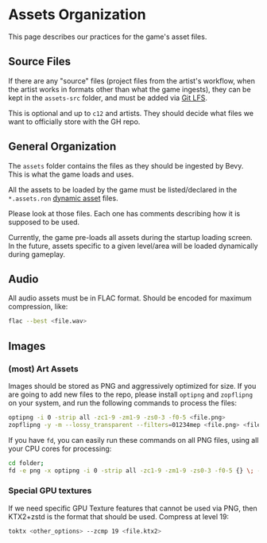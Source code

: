 # Assets Organization

This page describes our practices for the game's asset files.

## Source Files

If there are any "source" files (project files from the artist's workflow, when
the artist works in formats other than what the game ingests), they can be kept
in the `assets-src` folder, and must be added via [Git
LFS](https://docs.github.com/en/repositories/working-with-files/managing-large-files/configuring-git-large-file-storage).

This is optional and up to `c12` and artists. They should decide what files we
want to officially store with the GH repo.

## General Organization

The `assets` folder contains the files as they should be ingested by Bevy. This
is what the game loads and uses.

All the assets to be loaded by the game must be listed/declared in the `*.assets.ron`
[dynamic asset](https://github.com/NiklasEi/bevy_asset_loader#dynamic-assets) files.

Please look at those files. Each one has comments describing how it is supposed to be
used.

Currently, the game pre-loads all assets during the startup loading screen. In
the future, assets specific to a given level/area will be loaded dynamically
during gameplay.

## Audio

All audio assets must be in FLAC format. Should be encoded for maximum compression, like:

```sh
flac --best <file.wav>
```

## Images

### (most) Art Assets

Images should be stored as PNG and aggressively optimized for size. If you are going to
add new files to the repo, please install `optipng` and `zopflipng` on your system,
and run the following commands to process the files:

```sh
optipng -i 0 -strip all -zc1-9 -zm1-9 -zs0-3 -f0-5 <file.png>
zopflipng -y -m --lossy_transparent --filters=01234mep <file.png> <file.png>
```

If you have `fd`, you can easily run these commands on all PNG files, using all your
CPU cores for processing:

```sh
cd folder;
fd -e png -x optipng -i 0 -strip all -zc1-9 -zm1-9 -zs0-3 -f0-5 {} \; -x zopflipng -y -m --lossy_transparent {} {}
```

### Special GPU textures

If we need specific GPU Texture features that cannot be used via PNG, then KTX2+zstd
is the format that should be used. Compress at level 19:

```sh
toktx <other_options> --zcmp 19 <file.ktx2>
```
